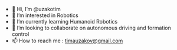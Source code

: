 - 👋 Hi, I’m @uzakotim
- 👀 I’m interested in Robotics
- 🌱 I’m currently learning Humanoid Robotics
- 💞️ I’m looking to collaborate on autonomous driving and formation control
- 📫 How to reach me : timauzakov@gmail.com

<!---
uzakotim/uzakotim is a ✨ special ✨ repository because its `README.md` (this file) appears on your GitHub profile.
You can click the Preview link to take a look at your changes.
--->
